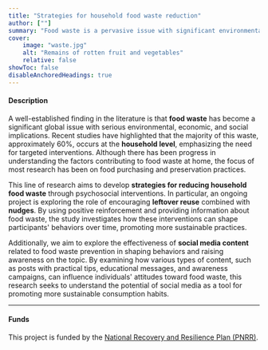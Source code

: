 ```yaml
---
title: "Strategies for household food waste reduction" 
author: [""]
summary: "Food waste is a pervasive issue with significant environmental, economic, and social consequences, affecting households worldwide. This project explores various behavioral interventions aimed at reducing food waste at the household level, focusing on how small changes in daily habits and decisions can lead to substantial reductions in waste."
cover:
    image: "waste.jpg"
    alt: "Remains of rotten fruit and vegetables"
    relative: false
showToc: false
disableAnchoredHeadings: true
---
```


#### Description

A well-established finding in the literature is that **food waste** has become a significant global issue with serious environmental, economic, and social implications. Recent studies have highlighted that the majority of this waste, approximately 60%, occurs at the **household level**, emphasizing the need for targeted interventions. Although there has been progress in understanding the factors contributing to food waste at home, the focus of most research has been on food purchasing and preservation practices.

This line of research aims to develop **strategies for reducing household food waste** through psychosocial interventions. In particular, an ongoing project is exploring the role of encouraging **leftover reuse** combined with **nudges**. By using positive reinforcement and providing information about food waste, the study investigates how these interventions can shape participants' behaviors over time, promoting more sustainable practices.

Additionally, we aim to explore the effectiveness of **social media content** related to food waste prevention in shaping behaviors and raising awareness on the topic. By examining how various types of content, such as posts with practical tips, educational messages, and awareness campaigns, can influence individuals' attitudes toward food waste, this research seeks to understand the potential of social media as a tool for promoting more sustainable consumption habits.

------------------------------------------------------------------------

#### Funds

This project is funded by the [National Recovery and Resilience Plan (PNRR)](https://www.italiadomani.gov.it/content/sogei-ng/it/en/home.html).
